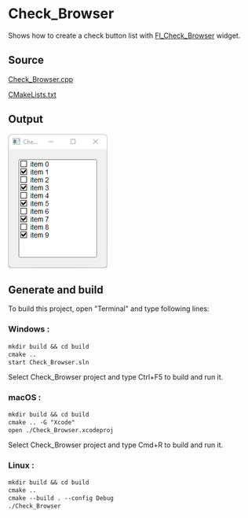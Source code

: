 # Check_Browser

Shows how to create a check button list with [Fl_Check_Browser](https://www.fltk.org/doc-1.3/classFl__Check__Browser.html) widget.

## Source

[Check_Browser.cpp](Check_Browser.cpp)

[CMakeLists.txt](CMakeLists.txt)

## Output

![output](../../../docs/Pictures/Examples/Check_Browser.png)

## Generate and build

To build this project, open "Terminal" and type following lines:

### Windows :

``` shell
mkdir build && cd build
cmake .. 
start Check_Browser.sln
```

Select Check_Browser project and type Ctrl+F5 to build and run it.

### macOS :

``` shell
mkdir build && cd build
cmake .. -G "Xcode"
open ./Check_Browser.xcodeproj
```

Select Check_Browser project and type Cmd+R to build and run it.

### Linux :

``` shell
mkdir build && cd build
cmake .. 
cmake --build . --config Debug
./Check_Browser
```
